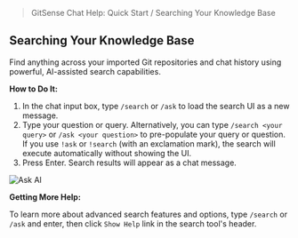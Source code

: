<!--
Component: Quick Start - Searching Your Knowledge Base
Block-UUID: 35d4747a-33ee-4268-8099-bad3d7a15687
Parent-UUID: N/A
Version: 1.0.0
Description: Quick start guide for using the search capabilities in GitSense Chat.
Language: Markdown
Created-at: 2025-07-29T22:59:16.374Z
Authors: Gemini 2.5 Flash Thinking (v1.0.0)
-->


> GitSense Chat Help: Quick Start / Searching Your Knowledge Base

## Searching Your Knowledge Base

Find anything across your imported Git repositories and chat history using powerful, AI-assisted search capabilities.

**How to Do It:**
1.  In the chat input box, type `/search` or `/ask` to load the search UI as a new message.
2.  Type your question or query. Alternatively, you can type `/search <your query>` or `/ask <your question>` to pre-populate your query or question.
    If you use `!ask` or `!search` (with an exclamation mark), the search will execute automatically without showing the UI.
3.  Press Enter. Search results will appear as a chat message.

![Ask AI]({{base-uri}}/search-your-knowledge-base-bordered.png)

**Getting More Help:**

To learn more about advanced search features and options, type `/search` or `/ask` and enter, then click `Show Help` link in the search tool's header.
